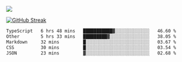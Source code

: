 ![](http://github-profile-summary-cards.vercel.app/api/cards/profile-details?username=sivori&theme=nightowl)

<a href="https://git.io/streak-stats"><img src="https://streak-stats.demolab.com?user=sivori&theme=nightowl&card_width=700&card_height=200" alt="GitHub Streak" /></a>

<!--START_SECTION:waka-->

```txt
TypeScript   6 hrs 48 mins   ███████████▓░░░░░░░░░░░░░   46.60 %
Other        5 hrs 33 mins   █████████▓░░░░░░░░░░░░░░░   38.05 %
Markdown     32 mins         █░░░░░░░░░░░░░░░░░░░░░░░░   03.67 %
CSS          30 mins         █░░░░░░░░░░░░░░░░░░░░░░░░   03.54 %
JSON         23 mins         ▓░░░░░░░░░░░░░░░░░░░░░░░░   02.68 %
```

<!--END_SECTION:waka-->
